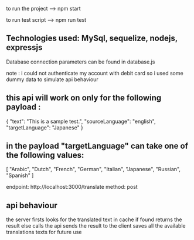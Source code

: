  to run the project --> npm start

to run test script --> npm run test

## Technologies used: MySql, sequelize, nodejs, expressjs

 Database connection parameters can be found in database.js

 note : i could not authenticate my account with debit card so i used some dummy data to simulate api behaviour

## this api will work on only for the following payload :

{
"text": "This is a sample test.",
"sourceLanguage": "english",
"targetLanguage": "Japanese"
}

## in the payload "targetLanguage" can take one of the following values:

[ "Arabic", "Dutch", "French", "German", "Italian", "Japanese", "Russian", "Spanish" ]

 endpoint: http://localhost:3000/translate
 method: post

## api behaviour

the server firsts looks for the translated text in cache
if found returns the result
else calls the api
sends the result to the client
saves all the available translations texts for future use
